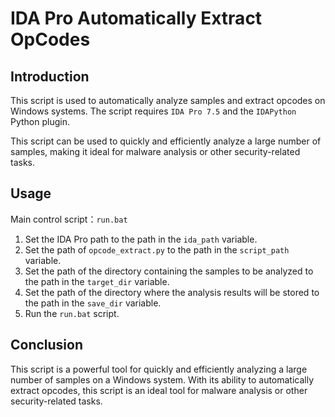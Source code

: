 # IDA Pro Automatically Extract OpCodes 
## Introduction
This script is used to automatically analyze samples and extract opcodes on Windows systems. The script requires `IDA Pro 7.5` and the `IDAPython` Python plugin.

This script can be used to quickly and efficiently analyze a large number of samples, making it ideal for malware analysis or other security-related tasks.

## Usage
Main control script：`run.bat`

1. Set the IDA Pro path to the path in the `ida_path` variable.
2. Set the path of `opcode_extract.py` to the path in the `script_path` variable.
3. Set the path of the directory containing the samples to be analyzed to the path in the `target_dir` variable.
4. Set the path of the directory where the analysis results will be stored to the path in the `save_dir` variable.
5. Run the `run.bat` script.

## Conclusion
This script is a powerful tool for quickly and efficiently analyzing a large number of samples on a Windows system. With its ability to automatically extract opcodes, this script is an ideal tool for malware analysis or other security-related tasks.